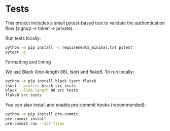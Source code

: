 # Tests

This project includes a small pytest-based test to validate the authentication
flow (signup -> token -> private).

Run tests locally:

```bash
python -m pip install -r requirements_minimal.txt pytest
pytest -q
```

Formatting and linting

We use Black (line-length 88), isort and flake8. To run locally:

```bash
python -m pip install black isort flake8
isort --profile black src tests
black --line-length 88 src tests
flake8 src tests
```

You can also install and enable pre-commit hooks (recommended):

```bash
python -m pip install pre-commit
pre-commit install
pre-commit run --all-files
```
